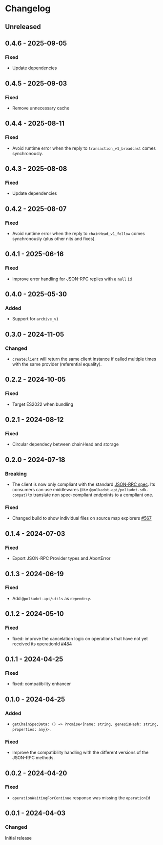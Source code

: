 # Changelog

## Unreleased

## 0.4.6 - 2025-09-05

### Fixed

- Update dependencies

## 0.4.5 - 2025-09-03

### Fixed

- Remove unnecessary cache

## 0.4.4 - 2025-08-11

### Fixed

- Avoid runtime error when the reply to `transaction_v1_broadcast` comes synchronously.

## 0.4.3 - 2025-08-08

### Fixed

- Update dependencies

## 0.4.2 - 2025-08-07

### Fixed

- Avoid runtime error when the reply to `chainHead_v1_follow` comes synchronously (plus other nits and fixes).

## 0.4.1 - 2025-06-16

### Fixed

- Improve error handling for JSON-RPC replies with a `null` `id`

## 0.4.0 - 2025-05-30

### Added

- Support for `archive_v1`

## 0.3.0 - 2024-11-05

### Changed

- `createClient` will return the same client instance if called multiple times with the same provider (referential equality).

## 0.2.2 - 2024-10-05

### Fixed

- Target ES2022 when bundling

## 0.2.1 - 2024-08-12

### Fixed

- Circular dependecy between chainHead and storage

## 0.2.0 - 2024-07-18

### Breaking

- The client is now only compliant with the standard [JSON-RRC spec](https://paritytech.github.io/json-rpc-interface-spec/). Its consumers can use middlewares (like `@polkadot-api/polkadot-sdk-compat`) to translate non spec-compliant endpoints to a compliant one.

### Fixed

- Changed build to show individual files on source map explorers [#567](https://github.com/polkadot-api/polkadot-api/pull/567)

## 0.1.4 - 2024-07-03

### Fixed

- Export JSON-RPC Provider types and AbortError

## 0.1.3 - 2024-06-19

### Fixed

- Add `@polkadot-api/utils` as `dependecy`.

## 0.1.2 - 2024-05-10

### Fixed

- fixed: improve the cancelation logic on operations that have not yet received its operationId [#484](https://github.com/polkadot-api/polkadot-api/pull/484)

## 0.1.1 - 2024-04-25

### Fixed

- fixed: compatibility enhancer

## 0.1.0 - 2024-04-25

### Added

- `getChainSpecData: () => Promise<{name: string, genesisHash: string, properties: any}>`.

### Fixed

- Improve the compatibility handling with the different versions of the JSON-RPC methods.

## 0.0.2 - 2024-04-20

### Fixed

- `operationWaitingForContinue` response was missing the `operationId`

## 0.0.1 - 2024-04-03

### Changed

Initial release
